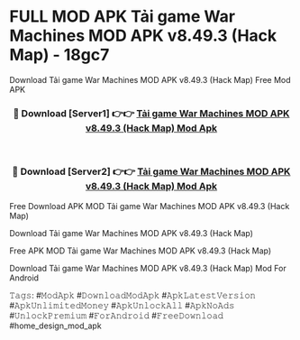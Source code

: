# FULL MOD APK Tải game War Machines MOD APK v8.49.3 (Hack Map) - 18gc7
Download Tải game War Machines MOD APK v8.49.3 (Hack Map) Free Mod APK

<div align="center">
<h3>🔴 Download [Server1] 👉👉 <a href="https://apk-comot.site?title=Tải_game_War_Machines_MOD_APK_v8.49.3_(Hack_Map)">Tải game War Machines MOD APK v8.49.3 (Hack Map) Mod Apk</a></h3><br>

<h3>🔴 Download [Server2] 👉👉 <a href="https://apk-comot.site?title=Tải_game_War_Machines_MOD_APK_v8.49.3_(Hack_Map)">Tải game War Machines MOD APK v8.49.3 (Hack Map) Mod Apk</a></h3>
</div>


Free Download APK MOD Tải game War Machines MOD APK v8.49.3 (Hack Map)

Download Tải game War Machines MOD APK v8.49.3 (Hack Map) 

Free APK MOD Tải game War Machines MOD APK v8.49.3 (Hack Map) 

Download Tải game War Machines MOD APK v8.49.3 (Hack Map) Mod For Android

𝚃𝚊𝚐𝚜: #𝙼𝚘𝚍𝙰𝚙𝚔 #𝙳𝚘𝚠𝚗𝚕𝚘𝚊𝚍𝙼𝚘𝚍𝙰𝚙𝚔 #𝙰𝚙𝚔𝙻𝚊𝚝𝚎𝚜𝚝𝚅𝚎𝚛𝚜𝚒𝚘𝚗 #𝙰𝚙𝚔𝚄𝚗𝚕𝚒𝚖𝚒𝚝𝚎𝚍𝙼𝚘𝚗𝚎𝚢 #𝙰𝚙𝚔𝚄𝚗𝚕𝚘𝚌𝚔𝙰𝚕𝚕 #𝙰𝚙𝚔𝙽𝚘𝙰𝚍𝚜 #𝚄𝚗𝚕𝚘𝚌𝚔𝙿𝚛𝚎𝚖𝚒𝚞𝚖 #𝙵𝚘𝚛𝙰𝚗𝚍𝚛𝚘𝚒𝚍 #𝙵𝚛𝚎𝚎𝙳𝚘𝚠𝚗𝚕𝚘𝚊𝚍 #home_design_mod_apk